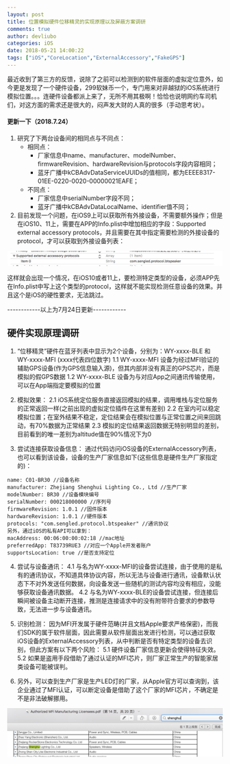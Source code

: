 ```yaml
---
layout: post
title: 位置模拟硬件位移精灵的实现原理以及屏蔽方案调研
comments: true
author: devliubo
categories: iOS
date: 2018-05-21 14:00:22
tags: ["iOS","CoreLocation","ExternalAccessory","FakeGPS"]
---
```


最近收到了第三方的反馈，说除了之前可以检测到的软件层面的虚拟定位意外，如今更是发现了一个硬件设备，299软妹币一个，专门用来对非越狱的iOS系统进行模拟位置。。。连硬件设备都派上来了，无所不用其极啊！恰恰也说明网约车司机们，对这方面的需求还是很大的，闷声发大财的人真的很多（手动思考状）。

<!-- more -->

#### 更新一下（2018.7.24）

1. 研究了下两台设备间的相同点与不同点：
	* 相同点：
    	* 厂家信息中name、manufacturer、modelNumber、firmwareRevision、hardwareRevision与protocols字段内容相同；
    	* 蓝牙广播中kCBAdvDataServiceUUIDs的值相同，都为EEEE8317-01EE-0220-0020-00000021EAFE；
	* 不同点：
    	* 厂家信息中serialNumber字段不同；
    	* 蓝牙广播中kCBAdvDataLocalName、identifier值不同；
2. 目前发现一个问题，在iOS9上可以获取所有外接设备，不需要额外操作；但是在iOS10、11上，需要在APP的Info.plist中增加相应的字段：Supported external accessory protocols，并且需要在其中指定需要检测的外接设备的protocol，才可以获取到外接设备列表：

![ExternalAccessory0](/images/2018-05-21-位置模拟硬件位移精灵的实现原理以及屏蔽方案调研/ExternalAccessory0.png)

这样就会出现一个情况，在iOS10或者11上，要检测特定类型的设备，必须APP先在Info.plist中写上这个类型的protocol，这样就不能实现检测任意设备的效果。并且这个是iOS的硬性要求，无法跳过。

------------以上为7月24日更新------------


## 硬件实现原理调研
1. “位移精灵”硬件在蓝牙列表中显示为2个设备，分别为：WY-xxxx-BLE 和 WY-xxxx-MFI (xxxx代表四位数字)
	1.1 WY-xxxx-MFI 设备为经过MFI验证的辅助GPS设备(作为GPS信息输入源)，但其内部并没有真正的GPS芯片，而是模拟的假GPS数据
	1.2 WY-xxxx-BLE 设备为与对应App之间通讯传输使用，可以在App端指定要模拟的位置

2. 模拟效果：
	2.1 iOS系统定位服务直接返回模拟的结果，调用堆栈与定位服务的正常返回一样(之前出现的虚拟定位插件在这里有差别)
	2.2 在室内可以稳定模拟位置；在室外结果不稳定，定位结果会在模拟位置与正常位置之间来回跳动，有70%数据为正常结果
	2.3 模拟的定位结果返回数据无特别明显的差别，目前看到的唯一差别为altitude值在90%情况下为0

3. 尝试连接获取设备信息：
	通过代码访问iOS设备的ExternalAccessory列表，也可以看到该设备，设备的生产厂家信息如下(这些信息是硬件生产厂家指定的)：
```
name: C01-BR30 //设备名称
manufacturer: Zhejiang Shenghui Lighting Co., Ltd //生产厂家
modelNumber: BR30 //设备模块编号
serialNumber: 000218000000 //序列号
firmwareRevision: 1.0.1 //固件版本
hardwareRevision: 1.0.1 //硬件版本
protocols: "com.sengled.protocol.btspeaker" //通讯协议
另外，通过iOS的私有API可以拿到：
macAddress: 00:06:00:00:02:18 //mac地址
preferredApp: T83739RUE3 //对应一个Apple开发者账户
supportsLocation: true //是否支持定位
```

4. 尝试与设备通讯：
	4.1 与名为WY-xxxx-MFI的设备尝试连接，由于使用的是私有的通讯协议，不知道具体协议内容，所以无法与设备进行通讯，设备默认状态下不对外发送任何数据，向设备发送一些随机的测试内容均没有相应，没能够获取设备通讯数据。
	4.2 与名为WY-xxxx-BLE的设备尝试连接，但连接后瞬间被设备主动断开连接，推测是连接请求中的没有附带符合要求的参数导致，无法进一步与设备通讯。

5. 识别检测：
因为MFI开发属于硬件范畴(并且文档Apple要求严格保密)，而我们SDK的属于软件层面，因此需要从软件层面出发进行检测，可以通过获取iOS设备的ExternalAccessory列表，从中判断是否有特定类型的设备去识别，但此方案有以下两个风险：
	5.1 硬件设备厂家信息更新会使得特征失效。
	5.2 如果是盗用手段借助了通过认证的MFI芯片，则厂家正常生产的智能家居类设备可能被误判。
6. 另外，可以查到生产厂家是生产LED灯的厂家，从Apple官方可以查询到，该企业通过了MFI认证，可以断定设备是借助了这个厂家的MFI芯片，不确定是不是非法破解挪用。

![ExternalAccessory1](/images/2018-05-21-位置模拟硬件位移精灵的实现原理以及屏蔽方案调研/ExternalAccessory1.png)
